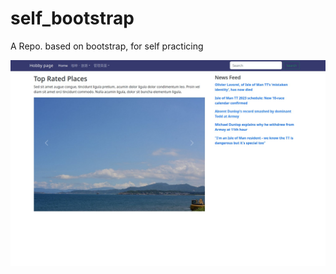# self_bootstrap
A Repo. based on bootstrap, for self practicing


![alt text](https://github.com/nova1987a/nova1987a.github.io/blob/main/demo_snap.jpg)
